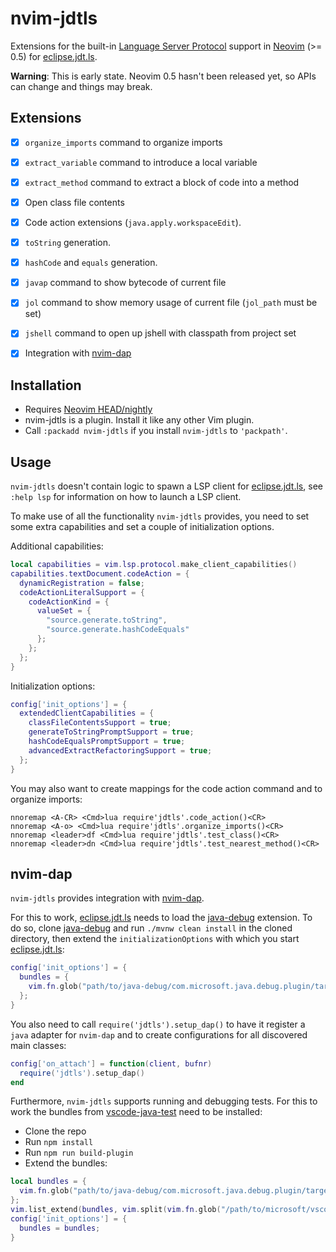 # nvim-jdtls

Extensions for the built-in [Language Server Protocol][1] support in [Neovim][2] (>= 0.5) for [eclipse.jdt.ls][3].

**Warning**: This is early state. Neovim 0.5 hasn't been released yet, so APIs can change and things may break.


## Extensions

- [x] `organize_imports` command to organize imports
- [x] `extract_variable` command to introduce a local variable
- [x] `extract_method` command to extract a block of code into a method
- [x] Open class file contents
- [x] Code action extensions (`java.apply.workspaceEdit`).
- [x] `toString` generation.
- [x] `hashCode` and `equals` generation.
- [x] `javap` command to show bytecode of current file
- [x] `jol` command to show memory usage of current file (`jol_path` must be set)
- [x] `jshell` command to open up jshell with classpath from project set
- [x] Integration with [nvim-dap][5]


## Installation

- Requires [Neovim HEAD/nightly][4]
- nvim-jdtls is a plugin. Install it like any other Vim plugin.
- Call `:packadd nvim-jdtls` if you install `nvim-jdtls` to `'packpath'`.


## Usage

`nvim-jdtls` doesn't contain logic to spawn a LSP client for [eclipse.jdt.ls][3], see `:help lsp` for information on how to launch a LSP client.

To make use of all the functionality `nvim-jdtls` provides, you need to set some extra capabilities and set a couple of initialization options.

Additional capabilities:

```lua
local capabilities = vim.lsp.protocol.make_client_capabilities()
capabilities.textDocument.codeAction = {
  dynamicRegistration = false;
  codeActionLiteralSupport = {
    codeActionKind = {
      valueSet = {
        "source.generate.toString",
        "source.generate.hashCodeEquals"
      };
    };
  };
}
```


Initialization options:


```lua
config['init_options'] = {
  extendedClientCapabilities = {
    classFileContentsSupport = true;
    generateToStringPromptSupport = true;
    hashCodeEqualsPromptSupport = true;
    advancedExtractRefactoringSupport = true;
  };
}
```


You may also want to create mappings for the code action command and to organize imports:

```
nnoremap <A-CR> <Cmd>lua require'jdtls'.code_action()<CR>
nnoremap <A-o> <Cmd>lua require'jdtls'.organize_imports()<CR>
nnoremap <leader>df <Cmd>lua require'jdtls'.test_class()<CR>
nnoremap <leader>dn <Cmd>lua require'jdtls'.test_nearest_method()<CR>
```


## nvim-dap


`nvim-jdtls` provides integration with [nvim-dap][5].


For this to work, [eclipse.jdt.ls][3] needs to load the [java-debug][6] extension.
To do so, clone [java-debug][6] and run `./mvnw clean install` in the cloned directory, then extend the `initializationOptions` with which you start [eclipse.jdt.ls][3]:

```lua
config['init_options'] = {
  bundles = {
    vim.fn.glob("path/to/java-debug/com.microsoft.java.debug.plugin/target/com.microsoft.java.debug.plugin-*.jar")
  };
}
```

You also need to call `require('jdtls').setup_dap()` to have it register a `java` adapter for `nvim-dap` and to create configurations for all discovered main classes:

```lua
config['on_attach'] = function(client, bufnr)
  require('jdtls').setup_dap()
end
```


Furthermore, `nvim-jdtls` supports running and debugging tests. For this to work the bundles from [vscode-java-test][7] need to be installed: 

- Clone the repo
- Run `npm install`
- Run `npm run build-plugin`
- Extend the bundles:


```lua
local bundles = {
  vim.fn.glob("path/to/java-debug/com.microsoft.java.debug.plugin/target/com.microsoft.java.debug.plugin-*.jar"),
};
vim.list_extend(bundles, vim.split(vim.fn.glob("/path/to/microsoft/vscode-java-test/server/*.jar"), "\n"))
config['init_options'] = {
  bundles = bundles;
}
```


[1]: https://microsoft.github.io/language-server-protocol/
[2]: https://neovim.io/
[3]: https://github.com/eclipse/eclipse.jdt.ls
[4]: https://github.com/neovim/neovim/releases/tag/nightly
[5]: https://github.com/mfussenegger/nvim-dap
[6]: https://github.com/microsoft/java-debug
[7]: https://github.com/microsoft/vscode-java-test
